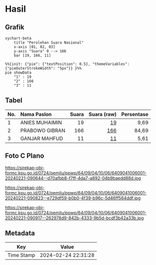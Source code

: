# Hasil

## Grafik

```mermaid
xychart-beta
    title "Perolehan Suara Nasional"
    x-axis [01, 02, 03]
    y-axis "Suara" 0 --> 166
    bar [19, 166, 11]
```

```mermaid
%%{init: {"pie": {"textPosition": 0.5}, "themeVariables": {"pieOuterStrokeWidth": "5px"}} }%%
pie showData
    "1" : 19
    "2" : 166
    "3" : 11
```

## Tabel

| No. | Nama Paslon    | Suara | Suara (raw) | Persentase |
|:--- |:-------------- | -----:| -----------:| ----------:|
| 1   | ANIES MUHAIMIN | 19    | [19][p-1]   | 9,69       |
| 2   | PRABOWO GIBRAN | 166   | [166][p-2]  | 84,69      |
| 3   | GANJAR MAHFUD  | 11    | [11][p-3]   | 5,61       |


[p-1]: https://github.com/gigit-pemilu/pemilu-2024/blob/main/pilpres/hitung-suara/sub/64-kalimantan-timur/sub/09-penajam-paser-utara/sub/04-sepaku/sub/1006-pemaluan/sub/001-tps/sub/paslon-1.txt
[p-2]: https://github.com/gigit-pemilu/pemilu-2024/blob/main/pilpres/hitung-suara/sub/64-kalimantan-timur/sub/09-penajam-paser-utara/sub/04-sepaku/sub/1006-pemaluan/sub/001-tps/sub/paslon-2.txt
[p-3]: https://github.com/gigit-pemilu/pemilu-2024/blob/main/pilpres/hitung-suara/sub/64-kalimantan-timur/sub/09-penajam-paser-utara/sub/04-sepaku/sub/1006-pemaluan/sub/001-tps/sub/paslon-3.txt

## Foto C Plano

https://sirekap-obj-formc.kpu.go.id/0724/pemilu/ppwp/64/09/04/10/06/6409041006001-20240221-090644--d70afbb8-f7ff-4da7-a892-04b9baedd88d.jpg

https://sirekap-obj-formc.kpu.go.id/0724/pemilu/ppwp/64/09/04/10/06/6409041006001-20240221-090823--e729df59-b0b0-4f39-b96c-5d46ff564ddf.jpg

https://sirekap-obj-formc.kpu.go.id/0724/pemilu/ppwp/64/09/04/10/06/6409041006001-20240221-090917--262978d9-842b-4333-9b5d-bcdf3b42a33b.jpg


## Metadata

| Key        | Value               |
| ---------- | ------------------- |
| Time Stamp | 2024-02-24 22:31:28 |



